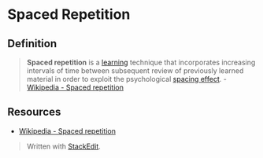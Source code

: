 # Spaced Repetition

## Definition

> **Spaced repetition** is a [learning](https://en.wikipedia.org/wiki/Learning "Learning") technique that incorporates increasing intervals of time between subsequent review of previously learned material in order to exploit the psychological [spacing effect](https://en.wikipedia.org/wiki/Spacing_effect "Spacing effect").
> \- [Wikipedia - Spaced repetition](https://en.wikipedia.org/wiki/Spaced_repetition)

## Resources

 - [Wikipedia - Spaced repetition](https://en.wikipedia.org/wiki/Spaced_repetition)

> Written with [StackEdit](https://stackedit.io/).
<!--stackedit_data:
eyJoaXN0b3J5IjpbLTIwNzA4MDA0N119
-->